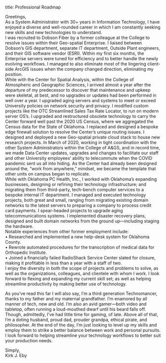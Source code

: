 title: Professional Roadmap

Greetings,  
As a System Administrator with 30+ years in Information Technology, I have enjoyed a diverse and well-rounded career in which I am constantly seeking new skills and new technologies to understand.  
I was recruited to Dobson Fiber by a former colleague at the College to resolve issues within their Geo-spatial Enterprise. I liaised between Dobson’s GIS department, separate IT department, Outside Plant engineers, and their GIS software vendor (ESRI).  Within my first six months, the Enterprise servers were tuned for efficiency and to better handle the newly evolving workflows.  I managed to also eliminate most of the lingering client-side ArcGIS issues when the company changed direction, eliminating my position.  
While with the Center for Spatial Analysis, within the College of Atmospheric and Geographic Sciences, I arrived almost a year after the departure of my predecessor to discover that maintenance and upkeep were skeletal, at best, and no upgrades or updates had been performed in well over a year.  I upgraded aging servers and systems to meet or exceed University policies on network security and privacy. I modified custom projects like the OTC Streamlined Sales Tax Rate Locator, to run on modern server OS’s. I upgraded and restructured obsolete technology to carry the Center forward well past the 2020 US Census, where we aggregated the Census data for the State of Oklahoma.  I replaced and designed a bespoke edge firewall solution to resolve the Center’s unique routing issues.  I designed and deployed a new Geo-spatial private cloud stack to house new research projects.   In March of 2020, working in tight coordination with the other System Administrators within the College of A&GS, and in record time, we made Data Center updates, upgrades and changes to facilitate our staff and other University employees’ ability to telecommute when the COVID pandemic sent us all into hiding.  As the Center had already been designed around the, “work from anywhere,” mindset, we became the template that other units on campus began to replicate.  
While with Oklahoma PC Health, Inc., I worked with Oklahoma’s expanding businesses, designing or refining their technology infrastructure; and migrating them from third-party, tech-bench computer services to a bespoke internal IT department.  I managed and executed technology projects, both great and small, ranging from migrating existing domain networks to the latest servers to preparing a company to process credit card payments.  I spear-headed projects to upgrade aging telecommunications systems.  I implemented disaster recovery plans, designed and built domain networks from the ground up—including staging the hardware.  
Notable experiences from other former employment include:  
    • Researched and implemented a new help-desk system for Oklahoma County.  
    • Rewrote automated procedures for the transcription of medical data for Orthopedic Institute.  
    • Joined a financially failed RadioShack Service Center slated for closure, making it profitable in less than a year with a staff of two.  
I enjoy the diversity in both the scope of projects and problems to solve, as well as the organizations, colleagues, and clientele with whom I work.  I look forward to flexing and expanding my current skill set; as well as helping streamline productivity by making better use of technology.  
  
As you’ve read this far I will also say, I’m a third generation Technomancer, thanks to my father and my maternal grandfather.  I’m enamored by all manner of tech, new and old.  I’m also an avid gamer—both video and tabletop, often running a loud-mouthed dwarf until his beard falls off.  Though, admittedly, I’ve had little time for gaming, of late.  Above all of that, I’m a doting husband, proud dad, prouder grandpa, ethical pirate, and philosopher.  At the end of the day, I’m just looking to level up my skills and employ them to strike a better balance between work and personal pursuits.  
I look forward to helping streamline your technology workflows to better suit your production needs.  
  
Simply,  
Kirk J. Eby